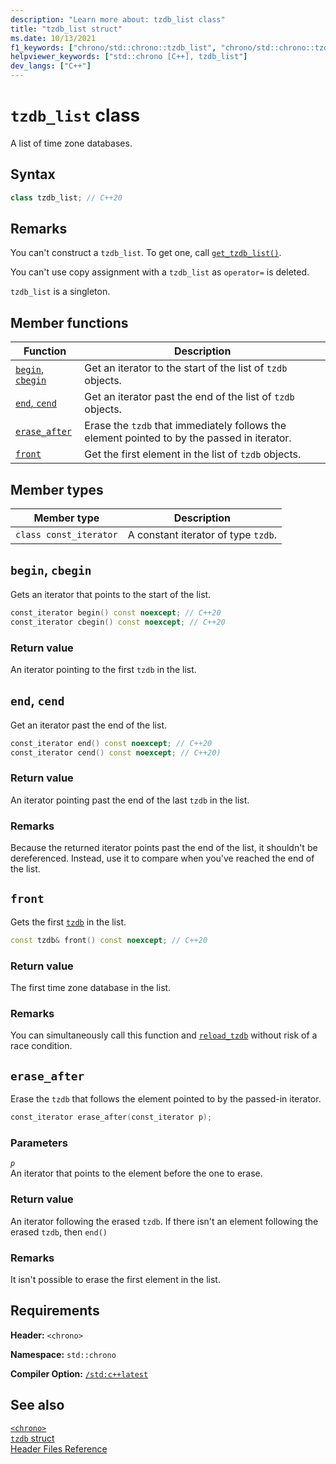 ```yaml
---
description: "Learn more about: tzdb_list class"
title: "tzdb_list struct"
ms.date: 10/13/2021
f1_keywords: ["chrono/std::chrono::tzdb_list", "chrono/std::chrono::tzdb_list::front", "chrono/std::chrono::tzdb_list::erase_after", "chrono/std::chrono::tzdb_list::begin", "chrono/std::chrono::tzdb_list::cbegin", "chrono/std::chrono::tzdb_list::end", "chrono/std::chrono::tzdb_list::cend"]
helpviewer_keywords: ["std::chrono [C++], tzdb_list"]
dev_langs: ["C++"]
---
```

# `tzdb_list` class

A list of time zone databases.

## Syntax

```cpp
class tzdb_list; // C++20
```

## Remarks

You can't construct a `tzdb_list`. To get one, call [`get_tzdb_list()`](chrono-functions.md#std-chrono-get-tzdb-list).

You can't use copy assignment with a `tzdb_list` as `operator=` is deleted.

`tzdb_list` is a singleton.

## Member functions

|Function|Description|
|---------|-------------|
|[`begin`, `cbegin`](#begin)| Get an iterator to the start of the list of `tzdb` objects.|
|[`end`, `cend`](#end)| Get an iterator past the end of the list of `tzdb` objects. |
|[`erase_after`](#erase_after)| Erase the `tzdb` that immediately follows the element pointed to by the passed in iterator.|
|[`front`](#front)| Get the first element in the list of `tzdb` objects. |

## Member types

|Member type|Description|
|---------|-------------|
|`class const_iterator` | A constant iterator of type `tzdb`.|

## <a name="begin"></a> `begin`, `cbegin`

Gets an iterator that points to the start of the list.

```cpp
const_iterator begin() const noexcept; // C++20
const_iterator cbegin() const noexcept; // C++20
```

### Return value

An iterator pointing to the first `tzdb` in the list.

## <a name="end"></a> `end`, `cend`

Get an iterator past the end of the list.

```cpp
const_iterator end() const noexcept; // C++20
const_iterator cend() const noexcept; // C++20)
```

### Return value

An iterator pointing past the end of the last `tzdb` in the list.

### Remarks

Because the returned iterator points past the end of the list, it shouldn't be dereferenced. Instead, use it to compare when you've reached the end of the list.

## <a name="front"></a> `front`

Gets the first [`tzdb`](tzdb-struct.md) in the list.

```cpp
const tzdb& front() const noexcept; // C++20
```

### Return value

The first time zone database in the list.

### Remarks

You can simultaneously call this function and [`reload_tzdb`](chrono-functions.md#std-chrono-reload-tzdb) without risk of a race condition.

## <a name="erase_after"></a> `erase_after`

Erase the `tzdb` that follows the element pointed to by the passed-in iterator.

```cpp
const_iterator erase_after(const_iterator p);
```

### Parameters

*`p`*\
An iterator that points to the element before the one to erase.

### Return value

An iterator following the erased `tzdb`. If there isn't an element following the erased `tzdb`, then `end()`

### Remarks

It isn't possible to erase the first element in the list.

## Requirements

**Header:** `<chrono>`

**Namespace:** `std::chrono`

**Compiler Option:** [`/std:c++latest`](../build/reference/std-specify-language-standard-version.md)

## See also

[`<chrono>`](chrono.md)\
[`tzdb` struct](tzdb-struct.md)\
[Header Files Reference](cpp-standard-library-header-files.md)